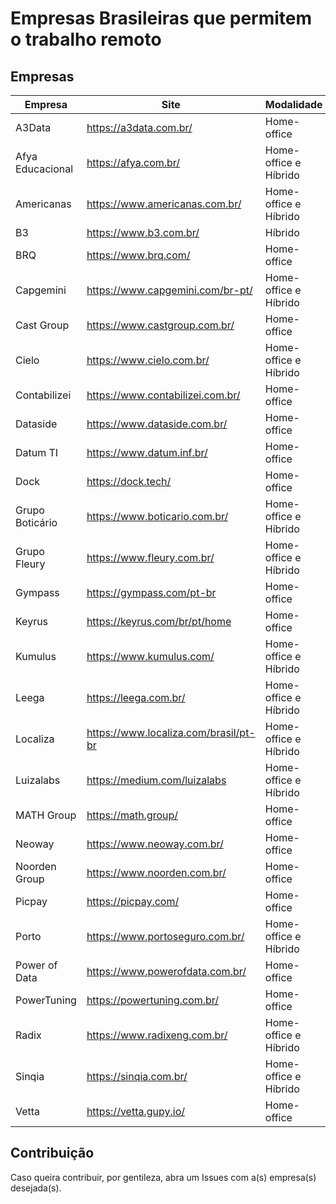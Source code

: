 # Empresas Brasileiras que permitem o trabalho remoto


## Empresas




| Empresa                 | Site                                    | Modalidade            | 
| -------                 | ---                                     | ---                   |
| A3Data                  | https://a3data.com.br/                  | Home-office           |
| Afya Educacional        | https://afya.com.br/                    | Home-office e Híbrido |
| Americanas              | https://www.americanas.com.br/          | Home-office e Híbrido |
| B3                      | https://www.b3.com.br/                  | Híbrido               |
| BRQ                     | https://www.brq.com/                    | Home-office           |
| Capgemini               | https://www.capgemini.com/br-pt/        | Home-office e Híbrido |
| Cast Group              | https://www.castgroup.com.br/           | Home-office           |
| Cielo                   | https://www.cielo.com.br/               | Home-office e Híbrido |
| Contabilizei            | https://www.contabilizei.com.br/        | Home-office           |
| Dataside                | https://www.dataside.com.br/            | Home-office           |
| Datum TI                | https://www.datum.inf.br/               | Home-office           |
| Dock                    | https://dock.tech/                      | Home-office           |
| Grupo Boticário         | https://www.boticario.com.br/           | Home-office e Híbrido |
| Grupo Fleury            | https://www.fleury.com.br/              | Home-office e Híbrido |
| Gympass                 | https://gympass.com/pt-br               | Home-office           |
| Keyrus                  | https://keyrus.com/br/pt/home           | Home-office           |
| Kumulus                 | https://www.kumulus.com/                | Home-office e Híbrido |
| Leega                   | https://leega.com.br/                   | Home-office e Híbrido |
| Localiza                | https://www.localiza.com/brasil/pt-br   | Home-office e Híbrido |
| Luizalabs               | https://medium.com/luizalabs            | Home-office e Híbrido | 
| MATH Group              | https://math.group/                     | Home-office           |
| Neoway                  | https://www.neoway.com.br/              | Home-office           |
| Noorden Group           | https://www.noorden.com.br/             | Home-office           |
| Picpay                  | https://picpay.com/                     | Home-office           |
| Porto                   | https://www.portoseguro.com.br/         | Home-office e Híbrido |
| Power of Data           | https://www.powerofdata.com.br/         | Home-office           |
| PowerTuning             | https://powertuning.com.br/             | Home-office           |
| Radix                   | https://www.radixeng.com.br/            | Home-office e Híbrido |
| Sinqia                  | https://sinqia.com.br/                  | Home-office e Híbrido |
| Vetta                   | https://vetta.gupy.io/                  | Home-office           |



## Contribuição

Caso queira contribuir, por gentileza, abra um Issues com a(s) empresa(s) desejada(s).
